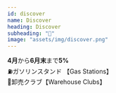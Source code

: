 ```yaml
---
id: discover
name: Discover
heading: Discover
subheading: "📅"
image: "assets/img/discover.png"
---
```

<strong>4月</strong>から<strong>6月末</strong>まで<strong>5%</strong> <br />
⛽ガソリンスタンド 【Gas Stations】　<br />
🏬卸売クラブ【Warehouse Clubs】 <br />


<!-- 🛒食料品店 【Grocery Stores】　<br /> -->
<!-- 💊薬局　【CVS & Walgreens Only】<br /> -->
<!-- 📙アマゾン 【Amazon.com】<br /> -->
<!-- 🎯ターゲット 【Target.com Online Only】　<br /> -->
<!-- 🏬ワル・マート 【Walmart.com Online Only】　<br /> -->
<!-- 🍔レストラン【Restaurants】 <br /> -->
<!-- 💸【PayPal】 -->
<!-- 🚕ウーバーとリーフレット【Uber & Lyft】 <br /> -->
<!-- 🍔レストラン <br /> -->
